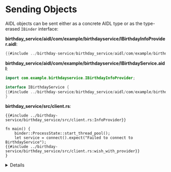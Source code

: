 # Sending Objects

AIDL objects can be sent either as a concrete AIDL type or as the type-erased
`IBinder` interface:

**birthday_service/aidl/com/example/birthdayservice/IBirthdayInfoProvider.aidl**:

```java
{{#include ../birthday-service/birthday_service/aidl/com/example/birthdayservice/IBirthdayInfoProvider.aidl:IBirthdayInfoProvider}}
```

**birthday_service/aidl/com/example/birthdayservice/IBirthdayService.aidl**:

```java
import com.example.birthdayservice.IBirthdayInfoProvider;

interface IBirthdayService {
{{#include ../birthday-service/birthday_service/aidl/com/example/birthdayservice/IBirthdayService.aidl:with_info_provider}}
}
```

**birthday_service/src/client.rs**:

```rust,ignore
{{#include ../birthday-service/birthday_service/src/client.rs:InfoProvider}}

fn main() {
    binder::ProcessState::start_thread_pool();
    let service = connect().expect("Failed to connect to BirthdayService");
{{#include ../birthday-service/birthday_service/src/client.rs:wish_with_provider}}
}
```

<details>

* Note the usage of `BnBirthdayInfoProvider`. This serves the same purpose as
  `BnBirthdayService` that we saw previously.

</details>
